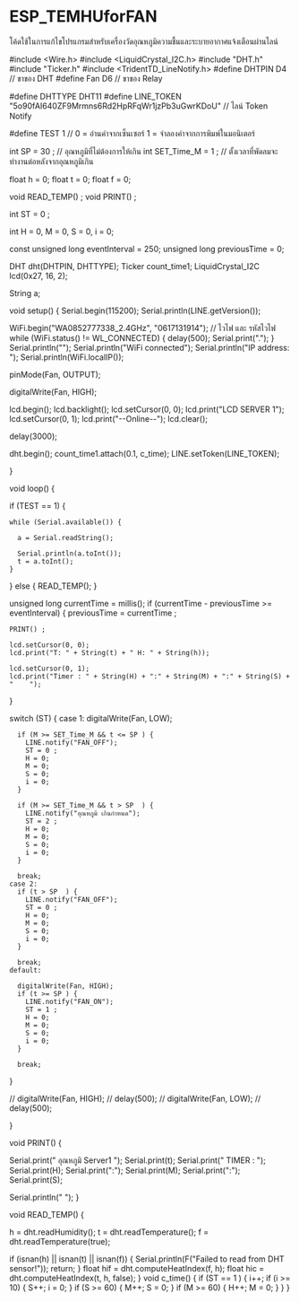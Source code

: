 # ESP_TEMHUforFAN
โค้ดใช้ในการแก้ไขโปรแกรมสำหรับเครื่องวัดอุณหภูมิความชื้นและระบายอากาศแจ้งเตือนผ่านไลน์


#include <Wire.h>
#include <LiquidCrystal_I2C.h>
#include "DHT.h"
#include "Ticker.h"
#include <TridentTD_LineNotify.h>
#define DHTPIN D4 // ขาของ DHT
#define Fan D6 // ขาของ Relay

#define DHTTYPE DHT11 
#define LINE_TOKEN  "5o90fAI640ZF9Mrmns6Rd2HpRFqWr1jzPb3uGwrKDoU" // ไลน์ Token Notify


#define TEST  1 // 0 = อ่านค่าจากเซ็นเซอร์  1 = จำลองค่าจากการพิมพ์ในมอนิเตอร์

int SP = 30 ; // อุณหภูมิที่ไม่ต้องการให้เกิน
int SET_Time_M = 1 ; // ตั้งเวลาที่พัดลมจะทำงานต่อหลังจากอุณหภูมิเกิน



float h = 0; 
float t = 0;
float f = 0;

void READ_TEMP() ;
void PRINT() ;

int ST =  0 ;

int H = 0, M = 0, S = 0, i = 0;

const unsigned long eventInterval = 250;
unsigned long previousTime = 0;

DHT dht(DHTPIN, DHTTYPE);
Ticker  count_time1;
LiquidCrystal_I2C lcd(0x27, 16, 2);


String a;


void setup() {
  Serial.begin(115200);
  Serial.println(LINE.getVersion());

  WiFi.begin("WA0852777338_2.4GHz", "0617131914"); // ไวไฟ และ รหัสไวไฟ
  while (WiFi.status() != WL_CONNECTED) {
    delay(500);
    Serial.print(".");
  }
  Serial.println("");
  Serial.println("WiFi connected");
  Serial.println("IP address: ");
  Serial.println(WiFi.localIP());

  pinMode(Fan, OUTPUT);

  digitalWrite(Fan, HIGH);

  lcd.begin();
  lcd.backlight();
  lcd.setCursor(0, 0);
  lcd.print("LCD SERVER 1");
  lcd.setCursor(0, 1);
  lcd.print("--Online--");
  lcd.clear();

  delay(3000);

  dht.begin();
  count_time1.attach(0.1, c_time);
  LINE.setToken(LINE_TOKEN);

}

void loop() {

  if (TEST == 1) {


    while (Serial.available()) {

      a = Serial.readString();

      Serial.println(a.toInt());
      t = a.toInt();
    }
  } else {
    READ_TEMP();
  }
  
  unsigned long currentTime = millis();
  if (currentTime - previousTime >= eventInterval) {
    previousTime = currentTime ;


    PRINT() ;

    lcd.setCursor(0, 0);
    lcd.print("T: " + String(t) + " H: " + String(h));

    lcd.setCursor(0, 1);
    lcd.print("Timer : " + String(H) + ":" + String(M) + ":" + String(S) + "    ");

  }

  switch (ST) {
    case 1:
      digitalWrite(Fan, LOW);

      if (M >= SET_Time_M && t <= SP ) {
        LINE.notify("FAN_OFF");
        ST = 0 ;
        H = 0;
        M = 0;
        S = 0;
        i = 0;
      }

      if (M >= SET_Time_M && t > SP  ) {
        LINE.notify("อุณหภูมิ เกินกำหนด");
        ST = 2 ;
        H = 0;
        M = 0;
        S = 0;
        i = 0;
      }

      break;
    case 2:
      if (t > SP  ) {
        LINE.notify("FAN_OFF");
        ST = 0 ;
        H = 0;
        M = 0;
        S = 0;
        i = 0;
      }

      break;
    default:

      digitalWrite(Fan, HIGH);
      if (t >= SP ) {
        LINE.notify("FAN_ON");
        ST = 1 ;
        H = 0;
        M = 0;
        S = 0;
        i = 0;
      }

      break;
  }


  //  digitalWrite(Fan, HIGH);
  //  delay(500);
  //  digitalWrite(Fan, LOW);
  //  delay(500);

}

void PRINT() {

  Serial.print(" อุณหภูมิ Server1 "); Serial.print(t);
  Serial.print(" TIMER : ");
  Serial.print(H); Serial.print(":");
  Serial.print(M); Serial.print(":");
  Serial.print(S);

  Serial.println(" ");
}

void READ_TEMP() {

  h = dht.readHumidity();
  t = dht.readTemperature();
  f = dht.readTemperature(true);

  if (isnan(h) || isnan(t) || isnan(f)) {
    Serial.println(F("Failed to read from DHT sensor!"));
    return;
  }
  float hif = dht.computeHeatIndex(f, h);
  float hic = dht.computeHeatIndex(t, h, false);
}
void c_time() {
  if (ST == 1 ) {
    i++;
    if (i >= 10) {
      S++;
      i = 0;
    }
    if (S >= 60) {
      M++;
      S = 0;
    }
    if (M >= 60) {
      H++;
      M = 0;
    }
  }
}
